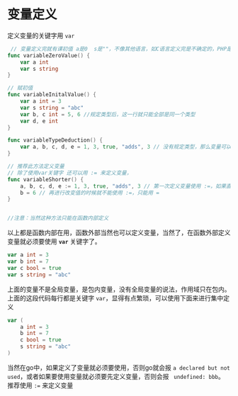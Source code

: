 # 变量定义

定义变量的关键字用 `var` 
```go
 // 变量定义完就有课初值 a是0  s是""，不像其他语言，如C语言定义完是不确定的，PHP是null
func variableZeroValue() {
    var a int
    var s string
}
```

```go
// 赋初值
func variableInitalValue() {
    var a int = 3
    var s string = "abc"
    var b, c int = 5, 6 //规定类型后，这一行就只能全部是同一个类型
    var d, e int
}
```

```go
func variableTypeDeduction() {
    var a, b, c, d, e = 1, 3, true, "adds", 3 // 没有规定类型，那么变量可以不是同一个类型，go语言中也叫推导类型，就是变量类型编译器根据值来推导出来
}
```

```go
// 推荐此方法定义变量
// 除了使用var关键字 还可以用 := 来定义变量，
func variableShorter() {
    a, b, c, d, e := 1, 3, true, "adds", 3 // 第一次定义变量使用 :=，如果直接使用=，编译会报错，变量为定义
    b = 6 // 再进行改变值的时候就不能使用 :=，只能用 =
}


//注意：当然这种方法只能在函数内部定义
```

以上都是函数内部在用，函数外部当然也可以定义变量，当然了，在函数外部定义变量就必须要使用 **`var`** 关键字了。
```go
var a int = 3
var b int = 7
var c bool = true
var s string = "abc"
```
上面的变量不是全局变量，是包内变量，没有全局变量的说法，作用域只在包内。  
上面的这段代码每行都是关键字 `var`，显得有点繁琐，可以使用下面来进行集中定义
```go
var (
    a int = 3
    b int = 7
    c bool = true
    s string = "abc"
)

```

当然在go中，如果定义了变量就必须要使用，否则go就会报 `a declared but not used`，或者如果要使用变量就必须要先定义变量，否则会报 ` undefined: bbb`。  
推荐使用 `:=` 来定义变量 